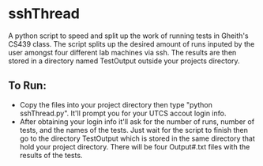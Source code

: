 # sshThread 

A python script to speed and split up the work of running tests in Gheith's CS439 class. The script splits up the desired 
amount of runs inputed by the user amongst four different lab machines via ssh. The results are then stored in a directory 
named TestOutput outside your projects directory.

## To Run:
  
  * Copy the files into your project directory then type "python sshThread.py". It'll prompt you for your UTCS accout login info.
  * After obtaining your login info it'll ask for the number of runs, number of tests, and the names of the tests. Just wait for 
  the script to finish then go to the directory TestOutput which is stored in the same directory that hold your project 
  directory. There will be four Output#.txt files with the results of the tests.
